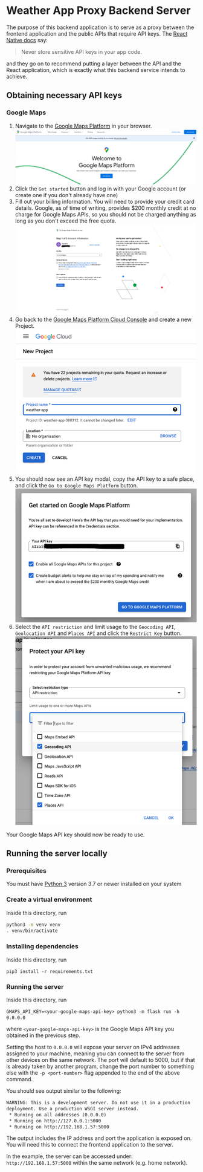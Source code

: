 # Weather App Proxy Backend Server

The purpose of this backend application is to serve as a proxy between the
frontend application and the public APIs that require API keys. The [React Native docs](https://reactnative.dev/docs/security#storing-sensitive-info) say:

> Never store sensitive API keys in your app code.

and they go on to recommend putting a layer between the API and the React
application, which is exactly what this backend service intends to achieve.

## Obtaining necessary API keys

### Google Maps

1. Navigate to the [Google Maps Platform](https://mapsplatform.google.com/)
   in your browser.
   ![](docs/screenshots/gmaps-api-step1.png)
2. Click the `Get started` button and log in with your Google account (or create
   one if you don't already have one)
3. Fill out your billing information. You will need to provide your credit card
   details. Google, as of time of writing, provides $200 monthly credit at no
   charge for Google Maps APIs, so you should not be charged anything as long
   as you don't exceed the free quota.
   ![](docs/screenshots/gmaps-api-step2.png)
4. Go back to the [Google Maps Platform Cloud Console](https://console.cloud.google.com/google/maps-apis/)
   and create a new Project.
   ![](docs/screenshots/gmaps-api-step3.png)
5. You should now see an API key modal, copy the API key to a safe place, and
   click the `Go to Google Maps Platform` button.
   ![](docs/screenshots/gmaps-api-step5.png)
6. Select the `API restriction` and limit usage to the `Geocoding API`, `Geolocation API` and
   `Places API` and click the `Restrict Key` button.
   ![](docs/screenshots/gmaps-api-step6.png)

Your Google Maps API key should now be ready to use.

## Running the server locally

### Prerequisites

You must have [Python 3](https://www.python.org/downloads/) version 3.7 or newer installed on your system

### Create a virtual environment

Inside this directory, run

```bash
python3 -m venv venv
. venv/bin/activate
```

### Installing dependencies

Inside this directory, run

```
pip3 install -r requirements.txt
```

### Running the server

Inside this directory, run

```
GMAPS_API_KEY=<your-google-maps-api-key> python3 -m flask run -h 0.0.0.0
```

where `<your-google-maps-api-key>` is the Google Maps API key you obtained in the previous step.

Setting the host to `0.0.0.0` will expose your server on IPv4 addresses assigned to your machine, meaning you can connect to the server from other devices on the same network. The port will default to 5000, but if that is already taken by another program, change the port number to something else with the `-p <port-number>` flag appended to the end of the above command.

You should see output similar to the following:

```
WARNING: This is a development server. Do not use it in a production deployment. Use a production WSGI server instead.
 * Running on all addresses (0.0.0.0)
 * Running on http://127.0.0.1:5000
 * Running on http://192.168.1.57:5000
```

The output includes the IP address and port the application is exposed on.
You will need this to connect the frontend application to the server.

In the example, the server can be accessed under: `http://192.168.1.57:5000`
within the same network (e.g. home network).
